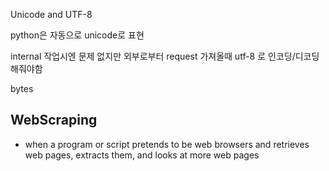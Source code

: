 Unicode and UTF-8


python은 자동으로 unicode로 표현

internal 작업시엔 문제 없지만 
외부로부터 request 가져올때 utf-8 로 인코딩/디코딩 해줘야함

bytes


## WebScraping
- when a program or script pretends to be web browsers
and retrieves web pages, extracts them, and looks at more 
web pages



